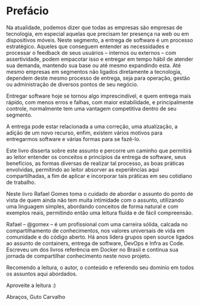 # Prefácio

Na atualidade, podemos dizer que todas as empresas são empresas de tecnologia, em especial aquelas que precisam ter presença na web ou em dispositivos móveis. Neste segmento, a entrega de software é um processo estratégico. Aqueles que conseguem entender as necessidades e processar o feedback de seus usuários – internos ou externos – com assertividade, podem empacotar isso e entregar em tempo hábil de atender sua demanda, mantendo sua base ou até mesmo expandindo esta. Até mesmo empresas em segmentos não ligados diretamente a tecnologia, dependem deste mesmo processo de entrega, seja para operação, gestão ou administração de diversos pontos de seu negócio.

Entregar software hoje se tornou algo imprescindível, e quem entrega mais rápido, com menos erros e falhas, com maior estabilidade, e principalmente controle, normalmente tem uma vantagem competitiva dentro de seu segmento.

A entrega pode estar relacionada a uma correção, uma atualização, a adição de um novo recurso, enfim, existem vários motivos para entregarmos software e várias formas para se fazê-lo.

Este livro disserta sobre este assunto e percorre um caminho que permitirá ao leitor entender os conceitos e princípios da entrega de software, seus benefícios, as formas diversas de realizar tal processo, as boas práticas envolvidas, permitindo ao leitor absorver as experiências aqui compartilhadas, a fim de aplicar e incorporar tais práticas em seu cotidiano de trabalho.

Neste livro Rafael Gomes toma o cuidado de abordar o assunto do ponto de vista de quem ainda não tem muita intimidade com o assunto, utilizando uma linguagem simples, abordando conceitos de forma natural e com exemplos reais, permitindo então uma leitura fluída e de fácil compreensão.

Rafael – @gomex – é um profissional com uma carreira sólida, calcada no compartilhamento de conhecimentos, nos valores universais de vida em comunidade e do código aberto. Há anos lidera grupos open source ligados ao assunto de containers, entrega de software, DevOps e Infra as Code. Escreveu um dos livros referência em Docker no Brasil e continua sua jornada de compartilhar conhecimento neste novo projeto.

Recomendo a leitura, o autor, o conteúdo e referendo seu domínio em todos os assuntos aqui abordados.

Aproveite a leitura :)

Abraços,
Guto Carvalho
